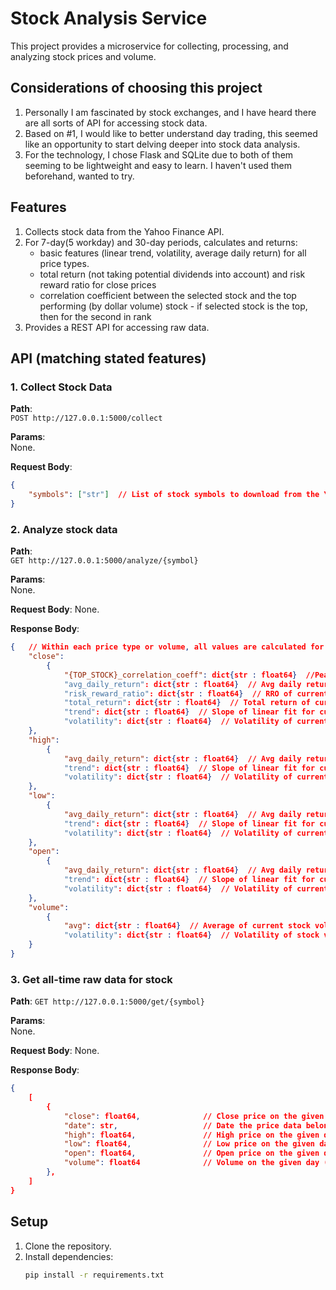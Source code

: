 # Stock Analysis Service

This project provides a microservice for collecting, processing, and analyzing stock prices and volume.

## Considerations of choosing this project
1. Personally I am fascinated by stock exchanges, and I have heard there are all sorts of API for accessing stock data.
2. Based on #1, I would like to better understand day trading, this seemed like an opportunity to start delving deeper into stock data analysis.
3. For the technology, I chose Flask and SQLite due to both of them seeming to be lightweight and easy to learn. I haven't used them beforehand, wanted to try.

## Features
1. Collects stock data from the Yahoo Finance API.
2. For 7-day(5 workday) and 30-day periods, calculates and returns:
   - basic features (linear trend, volatility, average daily return) for all price types.
   - total return (not taking potential dividends into account) and risk reward ratio for close prices
   - correlation coefficient between the selected stock and the top performing (by dollar volume) stock - if selected stock is the top, then for the second in rank
3. Provides a REST API for accessing raw data.

## API (matching stated features)

### 1. Collect Stock Data
**Path**:  
`POST http://127.0.0.1:5000/collect`

**Params**:  
None.

**Request Body**:  
```json
{
    "symbols": ["str"]  // List of stock symbols to download from the Yahoo Finance API
}
```
### 2. Analyze stock data
 **Path**:  
`GET http://127.0.0.1:5000/analyze/{symbol}`

**Params**:  
None.

**Request Body**:
None.

**Response Body**:
```json
{   // Within each price type or volume, all values are calculated for a period of 7 days (5 workdays) or 30 days
    "close":
        {   
            "{TOP_STOCK}_correlation_coeff": dict{str : float64}  //Pearson corr. coeff.
            "avg_daily_return": dict{str : float64}  // Avg daily return of current price
            "risk_reward_ratio": dict{str : float64}  // RRO of current price
            "total_return": dict{str : float64}  // Total return of current price
            "trend": dict{str : float64}  // Slope of linear fit for current price
            "volatility": dict{str : float64}  // Volatility of current price
    },
    "high":
        {
            "avg_daily_return": dict{str : float64}  // Avg daily return of current price
            "trend": dict{str : float64}  // Slope of linear fit for current price
            "volatility": dict{str : float64}  // Volatility of current price
    },
    "low":
        {
            "avg_daily_return": dict{str : float64}  // Avg daily return of current price
            "trend": dict{str : float64}  // Slope of linear fit for current price
            "volatility": dict{str : float64}  // Volatility of current price
    },
    "open":
        {
            "avg_daily_return": dict{str : float64}  // Avg daily return of current price
            "trend": dict{str : float64}  // Slope of linear fit for current price
            "volatility": dict{str : float64}  // Volatility of current price
    },
    "volume":
        {
            "avg": dict{str : float64}  // Average of current stock volume
            "volatility": dict{str : float64}  // Volatility of stock volume
    }
}
```
    
### 3. Get all-time raw data for stock
 **Path**: 
 `GET http://127.0.0.1:5000/get/{symbol}`

**Params**:  
None.

**Request Body**:
None.

**Response Body**:
```json
{
    [
        {
            "close": float64,              // Close price on the given day ("date")
            "date": str,                   // Date the price data belongs to
            "high": float64,               // High price on the given day ("date")
            "low": float64,                // Low price on the given day ("date")
            "open": float64,               // Open price on the given day ("date")
            "volume": float64              // Volume on the given day ("date")
        },
    ]
}
```

## Setup
1. Clone the repository.
2. Install dependencies:
   ```bash
   pip install -r requirements.txt